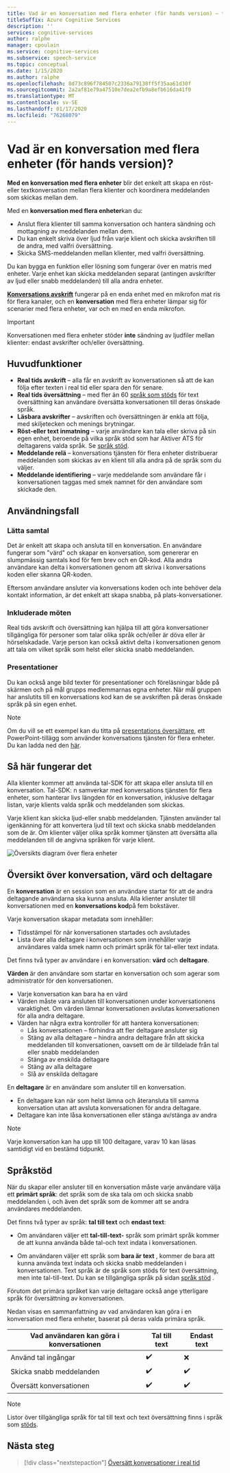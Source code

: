 ```yaml
---
title: Vad är en konversation med flera enheter (för hands version) – tal service
titleSuffix: Azure Cognitive Services
description: ''
services: cognitive-services
author: ralphe
manager: cpoulain
ms.service: cognitive-services
ms.subservice: speech-service
ms.topic: conceptual
ms.date: 1/15/2020
ms.author: ralphe
ms.openlocfilehash: 8d73c896f784507c2336a79130ff5f35aa61d30f
ms.sourcegitcommit: 2a2af81e79a47510e7dea2efb9a8efb616da41f0
ms.translationtype: MT
ms.contentlocale: sv-SE
ms.lasthandoff: 01/17/2020
ms.locfileid: "76268079"
---
```

# <a name="what-is-multi-device-conversation-preview"></a>Vad är en konversation med flera enheter (för hands version)?

**Med en konversation med flera enheter** blir det enkelt att skapa en röst-eller textkonversation mellan flera klienter och koordinera meddelanden som skickas mellan dem.

Med en **konversation med flera enheter**kan du:

- Anslut flera klienter till samma konversation och hantera sändning och mottagning av meddelanden mellan dem.
- Du kan enkelt skriva över ljud från varje klient och skicka avskriften till de andra, med valfri översättning.
- Skicka SMS-meddelanden mellan klienter, med valfri översättning.

Du kan bygga en funktion eller lösning som fungerar över en matris med enheter. Varje enhet kan skicka meddelanden separat (antingen avskrifter av ljud eller snabb meddelanden) till alla andra enheter.

[**Konversations avskrift**](conversation-transcription.md) fungerar på en enda enhet med en mikrofon mat ris för flera kanaler, och en **konversation** med flera enheter lämpar sig för scenarier med flera enheter, var och en med en enda mikrofon.

>[!IMPORTANT]
> Konversationen med flera enheter stöder **inte** sändning av ljudfiler mellan klienter: endast avskrifter och/eller översättning.

## <a name="key-features"></a>Huvudfunktioner

- **Real tids avskrift** – alla får en avskrift av konversationen så att de kan följa efter texten i real tid eller spara den för senare.
- **Real tids översättning** – med fler än 60 [språk som stöds](language-support.md#text-languages) för text översättning kan användare översätta konversationen till deras önskade språk.
- **Läsbara avskrifter** – avskriften och översättningen är enkla att följa, med skiljetecken och menings brytningar.
- **Röst-eller text inmatning** – varje användare kan tala eller skriva på sin egen enhet, beroende på vilka språk stöd som har Aktiver ATS för deltagarens valda språk. Se [språk stöd](language-support.md#speech-to-text).
- **Meddelande relä** – konversations tjänsten för flera enheter distribuerar meddelanden som skickas av en klient till alla andra på de språk som du väljer.
- **Meddelande identifiering** – varje meddelande som användare får i konversationen taggas med smek namnet för den användare som skickade den.

## <a name="use-cases"></a>Användningsfall

### <a name="lightweight-conversations"></a>Lätta samtal

Det är enkelt att skapa och ansluta till en konversation. En användare fungerar som "värd" och skapar en konversation, som genererar en slumpmässig samtals kod för fem brev och en QR-kod. Alla andra användare kan delta i konversationen genom att skriva i konversations koden eller skanna QR-koden. 

Eftersom användare ansluter via konversations koden och inte behöver dela kontakt information, är det enkelt att skapa snabba, på plats-konversationer.

### <a name="inclusive-meetings"></a>Inkluderade möten

Real tids avskrift och översättning kan hjälpa till att göra konversationer tillgängliga för personer som talar olika språk och/eller är döva eller är hörselskadade. Varje person kan också aktivt delta i konversationen genom att tala om vilket språk som helst eller skicka snabb meddelanden.

### <a name="presentations"></a>Presentationer

Du kan också ange bild texter för presentationer och föreläsningar både på skärmen och på mål grupps medlemmarnas egna enheter. När mål gruppen har anslutits till en konversations kod kan de se avskriften på deras önskade språk på sin egen enhet.

> [!NOTE]
> Om du vill se ett exempel kan du titta på [presentations översättare](https://www.microsoft.com/translator/apps/presentation-translator/), ett PowerPoint-tillägg som använder konversations tjänsten för flera enheter. Du kan ladda ned den [här](https://www.microsoft.com/download/details.aspx?id=55024).

## <a name="how-it-works"></a>Så här fungerar det

Alla klienter kommer att använda tal-SDK för att skapa eller ansluta till en konversation. Tal-SDK: n samverkar med konversations tjänsten för flera enheter, som hanterar livs längden för en konversation, inklusive deltagar listan, varje klients valda språk och meddelanden som skickas.  

Varje klient kan skicka ljud-eller snabb meddelanden. Tjänsten använder tal igenkänning för att konvertera ljud till text och skicka snabb meddelanden som de är. Om klienter väljer olika språk kommer tjänsten att översätta alla meddelanden till de angivna språken för varje klient.

![Översikts diagram över flera enheter](media/scenarios/multi-device-conversation.png)

## <a name="overview-of-conversation-host-and-participant"></a>Översikt över konversation, värd och deltagare

En **konversation** är en session som en användare startar för att de andra deltagande användarna ska kunna ansluta. Alla klienter ansluter till konversationen med en **konversations kod**på fem bokstäver.

Varje konversation skapar metadata som innehåller:
-   Tidsstämpel för när konversationen startades och avslutades
-   Lista över alla deltagare i konversationen som innehåller varje användares valda smek namn och primärt språk för tal-eller text indata.


Det finns två typer av användare i en konversation: **värd** och **deltagare**.

**Värden** är den användare som startar en konversation och som agerar som administratör för den konversationen.
- Varje konversation kan bara ha en värd
- Värden måste vara ansluten till konversationen under konversationens varaktighet. Om värden lämnar konversationen avslutas konversationen för alla andra deltagare.
- Värden har några extra kontroller för att hantera konversationen: 
    - Lås konversationen – förhindra att fler deltagare ansluter sig
    - Stäng av alla deltagare – hindra andra deltagare från att skicka meddelanden till konversationen, oavsett om de är tilldelade från tal eller snabb meddelanden
    - Stänga av enskilda deltagare
    - Stäng av alla deltagare
    - Slå av enskilda deltagare

En **deltagare** är en användare som ansluter till en konversation.
- En deltagare kan när som helst lämna och återansluta till samma konversation utan att avsluta konversationen för andra deltagare.
- Deltagare kan inte låsa konversationen eller stänga av/stänga av andra

> [!NOTE]
> Varje konversation kan ha upp till 100 deltagare, varav 10 kan läsas samtidigt vid en bestämd tidpunkt.

## <a name="language-support"></a>Språkstöd

När du skapar eller ansluter till en konversation måste varje användare välja ett **primärt språk**: det språk som de ska tala om och skicka snabb meddelanden i, och även det språk som de kommer att se andra användares meddelanden.

Det finns två typer av språk: **tal till text** och **endast text**:
- Om användaren väljer ett **tal-till-text-** språk som primärt språk kommer de att kunna använda både tal-och text indata i konversationen.

- Om användaren väljer ett språk som **bara är text** , kommer de bara att kunna använda text indata och skicka snabb meddelanden i konversationen. Text språk är de språk som stöds för text översättning, men inte tal-till-text. Du kan se tillgängliga språk på sidan [språk stöd](supported-languages.md) .

Förutom det primära språket kan varje deltagare också ange ytterligare språk för översättning av konversationen.

Nedan visas en sammanfattning av vad användaren kan göra i en konversation med flera enheter, baserat på deras valda primära språk.


| Vad användaren kan göra i konversationen | Tal till text | Endast text |
|-----------------------------------|----------------|------|
| Använd tal ingångar | ✔️ | ❌ |
| Skicka snabb meddelanden | ✔️ | ✔️ |
| Översätt konversationen | ✔️ | ✔️ |

> [!NOTE]
> Listor över tillgängliga språk för tal till text och text översättning finns i språk som [stöds](supported-languages.md).



## <a name="next-steps"></a>Nästa steg

> [!div class="nextstepaction"]
> [Översätt konversationer i real tid](quickstarts/multi-device-conversation.md)
